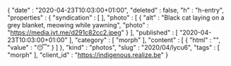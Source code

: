 {
  "date" : "2020-04-23T10:03:00+01:00",
  "deleted" : false,
  "h" : "h-entry",
  "properties" : {
    "syndication" : [  ],
    "photo" : [ {
      "alt" : "Black cat laying on a grey blanket, meowing while yawning",
      "photo" : "https://media.jvt.me/d291c82cc2.jpeg"
    } ],
    "published" : [ "2020-04-23T10:03:00+01:00" ],
    "category" : [ "morph" ],
    "content" : [ {
      "html" : "",
      "value" : "😴"
    } ]
  },
  "kind" : "photos",
  "slug" : "2020/04/lycu6",
  "tags" : [ "morph" ],
  "client_id" : "https://indigenous.realize.be"
}
